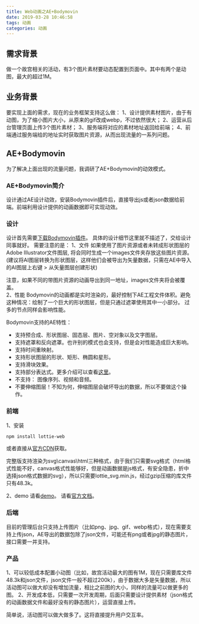 ```yaml
---
title: Web动画之AE+Bodymovin
date: 2019-03-28 10:46:58
tags: 动画
categories: 动画
---
```


## 需求背景
做一个故宫相关的活动，有3个图片素材要动态配置到页面中。其中有两个是动图，最大的超过1M。

## 业务背景
要实现上面的需求，现在的业务框架支持这么做：
1、设计提供素材图片，由于有动图，为了缩小图片大小，从原来的gif改成webp，不过依然很大；
2、运营从后台管理页面上传3个图片素材；
3、服务端将对应的素材地址返回给前端；
4、前端通过服务端给的地址实时获取图片资源，从而出现流量的一系列问题。

## AE+Bodymovin
为了解决上面出现的流量问题，我调研了AE+Bodymovin的动效模式。

### AE+Bodymovin简介
设计通过AE设计动效，安装Bodymovin插件后，直接导出js或者json数据给前端。前端利用设计提供的动画数据即可实现动效。

### 设计
设计首先需要[下载Bodymovin插件](http://aescripts.com/bodymovin/)。
具体的设计细节这里就不描述了，交给设计同事就好。
需要注意的是：
1、文件
如果使用了图片资源或者未转成形状图层的Adobe Illustrator文件图层, 将会同时生成一个images文件夹存放这些图片资源。(建议将AI图层转换为形状图层，这样他们会被导出为矢量数据，只需在AE中导入的AI图层上右键 > 从矢量图层创建形状)
<div class="tip">
注意，如果不同的带图片资源的动画导出到同一地址，images文件夹将会被覆盖。
</div>
2、性能
Bodymovin的动画都是实时渲染的，最好控制下AE工程文件体积。避免这种情况：绘制了一个巨大的形状图层，但是只通过遮罩使用其中一小部分。
过多的节点同样会影响性能。

Bodymovin支持的AE特性：
* 支持预合成、形状图层、固态层、图片、空对象以及文字图层。
* 支持遮罩和反向遮罩。也许别的模式也会支持，但是会对性能造成巨大影响。
* 支持时间重映射。
* 支持形状图层的形状、矩形、椭圆和星形。
* 支持滑块效果。
* 支持部分表达式。更多介绍可以查看[这里](https://github.com/airbnb/lottie-web/wiki/Expressions)。
* 不支持： 图像序列、视频和音频。
* 不要伸缩图层！不知为何，伸缩图层会破坏导出的数据，所以不要做这个操作。

### 前端
1、安装

```bash
npm install lottie-web
```

或者直接从[官方CDN](https://cdnjs.com/libraries/bodymovin)获取。

完整版支持渲染为svg\canvas\html三种格式，由于我们只需要svg格式（html格式性能不好，canvas格式性能够好，但是动画数据是js格式，有安全隐患，折中选择json格式数据的svg），所以只需要lottie_svg.min.js，经过gzip压缩的库文件只有48.3k。

2、demo
请看[demo](https://codepen.io/collection/nVYWZR/)。
请看[官方文档](https://github.com/airbnb/lottie-web?tdsourcetag=s_pctim_aiomsg)。

### 后端
目前的管理后台只支持上传图片（比如png、jpg、gif、webp格式），现在需要支持上传json，AE导出的数据包除了json文件，可能还有png或者jpg的静态图片，接口需要一并支持。

### 产品
1、可以较低成本配置小动图（比如，故宫活动最大的图有1M，现在只需要库文件48.3k和json文件，json文件一般不超过200k），由于数据大多是矢量数据，所以活动图可以做大却没有增加流量，相比之前图的大小，同样的流量可以做更多的图。
2、开发成本低，只需要一次开发周期，后面只需要设计提供素材（json格式的动画数据文件和最好没有的静态图片），运营直接上传。

简单说，活动图可以做大做多了。这将直接提升用户交互率。

